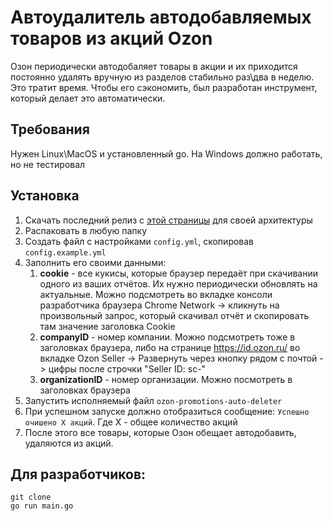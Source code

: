 # Автоудалитель автодобавляемых товаров из акций Ozon

Озон периодически автодобаляет товары в акции и их приходится постоянно удалять вручную из разделов стабильно раз\два в неделю.
Это тратит время. Чтобы его сэкономить, был разработан инструмент, который делает это автоматически.

## Требования
Нужен Linux\MacOS и установленный go. На Windows должно работать, но не тестировал

## Установка
1. Скачать последний релиз с [этой страницы](/releases/latest) для своей архитектуры
1. Распаковать в любую папку
1. Создать файл с настройками `config.yml`, скопировав `config.example.yml`
1. Заполнить его своими данными:
   1. **cookie** - все кукисы, которые браузер передаёт при скачивании одного из ваших отчётов. Их нужно периодически обновлять на актуальные.
  Можно подсмотреть во вкладке консоли разработчика браузера Chrome Network -> кликнуть на произвольный запрос, который скачивал отчёт и скопировать там значение заголовка Cookie
   1. **companyID** - номер компании. Можно подсмотреть тоже в заголовках браузера, либо на странице https://id.ozon.ru/ во вкладке
  Ozon Seller -> Развернуть через кнопку рядом с почтой -> цифры после строчки "Seller ID: sc-"
   1. **organizationID** - номер организации. Можно посмотреть в заголовках браузера
1. Запустить исполняемый файл `ozon-promotions-auto-deleter`
1. При успешном запуске должно отобразиться сообщение: `Успешно очишено X акций`. Где X - общее количество акций
1. После этого все товары, которые Озон обещает автодобавить, удаляются из акций.

## Для разработчиков:
```
git clone 
go run main.go
```